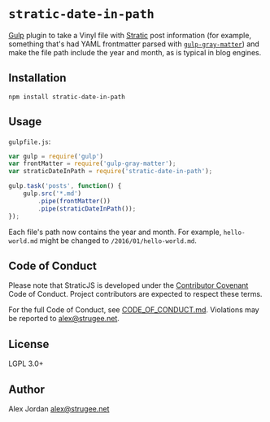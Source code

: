 # `stratic-date-in-path`

[Gulp][1] plugin to take a Vinyl file with [Stratic][2] post information (for example, something that's had YAML frontmatter parsed with [`gulp-gray-matter`][3]) and make the file path include the year and month, as is typical in blog engines.

## Installation

    npm install stratic-date-in-path

## Usage

`gulpfile.js`:

```js
var gulp = require('gulp')
var frontMatter = require('gulp-gray-matter');
var straticDateInPath = require('stratic-date-in-path');

gulp.task('posts', function() {
    gulp.src('*.md')
        .pipe(frontMatter())
        .pipe(straticDateInPath());
});
```

Each file's path now contains the year and month. For example, `hello-world.md` might be changed to `/2016/01/hello-world.md`.

## Code of Conduct

Please note that StraticJS is developed under the [Contributor Covenant][4] Code of Conduct. Project contributors are expected to respect these terms.

For the full Code of Conduct, see [CODE_OF_CONDUCT.md][5]. Violations may be reported to <alex@strugee.net>.

## License

LGPL 3.0+

## Author

Alex Jordan <alex@strugee.net>

 [1]: http://gulpjs.com/
 [2]: https://github.com/strugee/generator-stratic
 [3]: https://npmjs.com/package/gulp-gray-matter
 [4]: http://contributor-covenant.org/
 [5]: https://github.com/straticjs/stratic-date-in-path/blob/master/CODE_OF_CONDUCT.md
